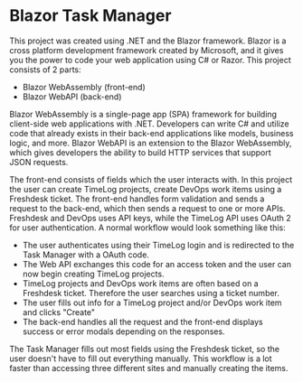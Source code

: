 # Blazor Task Manager

This project was created using .NET and the Blazor framework. 
Blazor is a cross platform development framework created by Microsoft, and it gives you the power to code your web application using C# or Razor. 
This project consists of 2 parts: 
- Blazor WebAssembly (front-end) 
- Blazor WebAPI (back-end) 

Blazor WebAssembly is a single-page app (SPA) framework for building client-side web applications with .NET. Developers can write C# and utilize code that already exists in their back-end applications like models, business logic, and more. 
Blazor WebAPI is an extension to the Blazor WebAssembly, which gives developers the ability to build HTTP services that support JSON requests. 

The front-end consists of fields which the user interacts with. In this project the user can create TimeLog projects, create DevOps work items using a Freshdesk ticket. The front-end handles form validation and sends a request to the back-end, which then sends a request to one or more APIs. 
Freshdesk and DevOps uses API keys, while the TimeLog API uses OAuth 2 for user authentication. 
A normal workflow would look something like this: 
- The user authenticates using their TimeLog login and is redirected to the Task Manager with a OAuth code. 
- The Web API exchanges this code for an access token and the user can now begin creating TimeLog projects. 
- TimeLog projects and DevOps work items are often based on a Freshdesk ticket. Therefore the user searches using a ticket number. 
- The user fills out info for a TimeLog project and/or DevOps work item and clicks "Create" 
- The back-end handles all the request and the front-end displays success or error modals depending on the responses.

The Task Manager fills out most fields using the Freshdesk ticket, so the user doesn't have to fill out everything manually.
This workflow is a lot faster than accessing three different sites and manually creating the items. 

